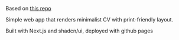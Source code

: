 Based on [this repo](https://github.com/BartoszJarocki/cv)

Simple web app that renders minimalist CV with print-friendly layout.

Built with Next.js and shadcn/ui, deployed with github pages

